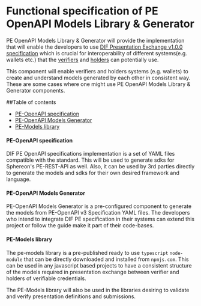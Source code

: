 # Functional specification of PE OpenAPI Models Library & Generator

PE OpenAPI Models Library & Generator will provide the implementation that will enable the developers to use [DIF Presentation Exchange v1.0.0 specification](https://identity.foundation/presentation-exchange/) which is crucial for interoperability of different systems(e.g. wallets etc.) that the [verifiers](https://identity.foundation/presentation-exchange/#terminology) and [holders](https://identity.foundation/presentation-exchange/#terminology) can potentially use. 

This component will enable verifiers and holders systems (e.g. wallets) to create and understand models generated by each other in consistent way. These are some cases where one might use PE OpenAPI Models Library & Generator components.


##Table of contents

- [PE-OpenAPI specification](#pe-openapi-specification)
- [PE-OpenAPI Models Generator](#pe-openapi-models-generator)
- [PE-Models library](#pe-models-library)


#### PE-OpenAPI specification

DIF PE OpenAPI specifications implementation is a set of YAML files compatible with the standard. This will be used to generate sdks for Sphereon's PE-REST-API as well. Also, it can be used by 3rd parties directly to generate the models and sdks for their own desired framework and language.


#### PE-OpenAPI Models Generator

PE-OpenAPI Models Generator is a pre-configured component to generate the models from PE-OpenAPI v3 Specification YAML files. The developers who intend to integrate DIF PE specification in their systems can extend this project or follow the guide make it part of their code-bases.


#### PE-Models library

The pe-models library is a pre-published ready to use `typescript` `node-module` that can be directly downloaded and installed from `npmjs.com`. This can be used in any javascript based projects to have a consistent structure of the models required in presentation exchange between verifier and holders of verifiable credentials.

The PE-Models library will also be used in the libraries desiring to validate and verify presentation definitions and submissions.

